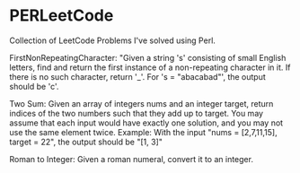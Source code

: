 # PERLeetCode
Collection of LeetCode Problems I've solved using Perl.

FirstNonRepeatingCharacter:
"Given a string 's' consisting of small English letters, find and return the first instance of a non-repeating character in it. If there is no such character, return '_'.
For 's = "abacabad"', the output should be 'c'.

Two Sum:
Given an array of integers nums and an integer target, return indices of the two numbers such that they add up to target.
You may assume that each input would have exactly one solution, and you may not use the same element twice.
Example: With the input "nums = [2,7,11,15], target = 22", the output should be "[1, 3]"

Roman to Integer: Given a roman numeral, convert it to an integer.
